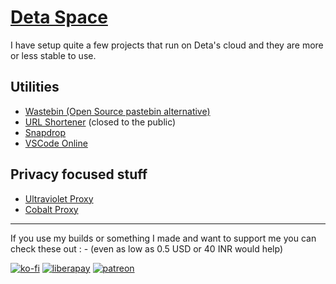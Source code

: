 # [Deta Space](https://deta.space)

I have setup quite a few projects that run on Deta's cloud and they are more or less stable to use.

## Utilities

- [Wastebin (Open Source pastebin alternative)](https://bin.003274.xyz/)
- [URL Shortener](https://003274.xyz) (closed to the public)
- [Snapdrop](https://snap.drifty.win)
- [VSCode Online](https://code.drifty.win/)

## Privacy focused stuff

- [Ultraviolet Proxy](https://proxy.drifty.win/)
- [Cobalt Proxy](https://cobalt.drifty.win/)

<hr/>

If you use my builds or something I made and want to support me you can check these out : - (even as low as 0.5 USD or 40 INR would help)

[![ko-fi](https://ko-fi.com/img/githubbutton_sm.svg)](https://ko-fi.com/driftywinds) [![liberapay](https://liberapay.com/assets/widgets/donate.svg)](https://liberapay.com/driftywinds/donate)  [![patreon](https://i.ibb.co/th46pRP/30-height.png)](https://www.patreon.com/bePatron?u=67102544)
